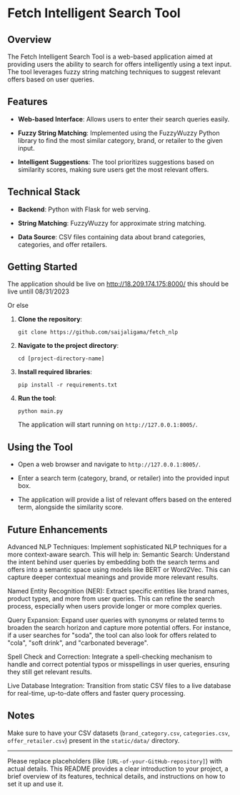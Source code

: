 
# Fetch Intelligent Search Tool

## Overview
The Fetch Intelligent Search Tool is a web-based application aimed at providing users the ability to search for offers intelligently using a text input. The tool leverages fuzzy string matching techniques to suggest relevant offers based on user queries.

## Features
- **Web-based Interface**: Allows users to enter their search queries easily.
  
- **Fuzzy String Matching**: Implemented using the FuzzyWuzzy Python library to find the most similar category, brand, or retailer to the given input.

- **Intelligent Suggestions**: The tool prioritizes suggestions based on similarity scores, making sure users get the most relevant offers.

## Technical Stack
- **Backend**: Python with Flask for web serving.
  
- **String Matching**: FuzzyWuzzy for approximate string matching.

- **Data Source**: CSV files containing data about brand categories, categories, and offer retailers.

## Getting Started

The application should be live on http://18.209.174.175:8000/ 
this should be live untill 08/31/2023 

Or else

1. **Clone the repository**:
   ```
   git clone https://github.com/saijaligama/fetch_nlp
   ```

2. **Navigate to the project directory**:
   ```
   cd [project-directory-name]
   ```

3. **Install required libraries**:
   ```
   pip install -r requirements.txt
   ```

4. **Run the tool**:
   ```
   python main.py
   ```
   The application will start running on `http://127.0.0.1:8005/`.

## Using the Tool
- Open a web browser and navigate to `http://127.0.0.1:8005/`.
  
- Enter a search term (category, brand, or retailer) into the provided input box.
  
- The application will provide a list of relevant offers based on the entered term, alongside the similarity score.

## Future Enhancements
Advanced NLP Techniques: Implement sophisticated NLP techniques for a more context-aware search. This will help in:
Semantic Search: Understand the intent behind user queries by embedding both the search terms and offers into a semantic space using models like BERT or Word2Vec. This can capture deeper contextual meanings and provide more relevant results.

Named Entity Recognition (NER): Extract specific entities like brand names, product types, and more from user queries. This can refine the search process, especially when users provide longer or more complex queries.

Query Expansion: Expand user queries with synonyms or related terms to broaden the search horizon and capture more potential offers. For instance, if a user searches for "soda", the tool can also look for offers related to "cola", "soft drink", and "carbonated beverage".

Spell Check and Correction: Integrate a spell-checking mechanism to handle and correct potential typos or misspellings in user queries, ensuring they still get relevant results.

Live Database Integration: Transition from static CSV files to a live database for real-time, up-to-date offers and faster query processing.
## Notes
Make sure to have your CSV datasets (`brand_category.csv`, `categories.csv`, `offer_retailer.csv`) present in the `static/data/` directory.

---

Please replace placeholders (like `[URL-of-your-GitHub-repository]`) with actual details. This README provides a clear introduction to your project, a brief overview of its features, technical details, and instructions on how to set it up and use it.
